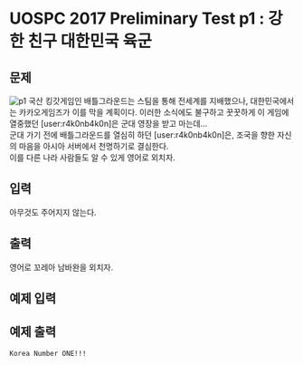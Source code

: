 # UOSPC 2017 Preliminary Test p1 : 강한 친구 대한민국 육군
## 문제 ##
![p1](http://uospc.uos.ac.kr/static/uospc2017ptp1.png)
국산 킹갓게임인 배틀그라운드는 스팀을 통해 전세계를 지배했으나, 대한민국에서는 카카오게임즈가 이를 막을 계획이다. 이러한 소식에도 불구하고 꿋꿋하게 이 게임에 열중했던 [user:r4k0nb4k0n]은 군대 영장을 받고 마는데…  
군대 가기 전에 배틀그라운드를 열심히 하던 [user:r4k0nb4k0n]은, 조국을 향한 자신의 마음을 아시아 서버에서 천명하기로 결심한다.  
이를 다른 나라 사람들도 알 수 있게 영어로 외치자.  
## 입력 ##
아무것도 주어지지 않는다.
## 출력 ##
영어로 꼬레아 남바완을 외치자.
## 예제 입력 ##

     

## 예제 출력 ##

    Korea Number ONE!!!
